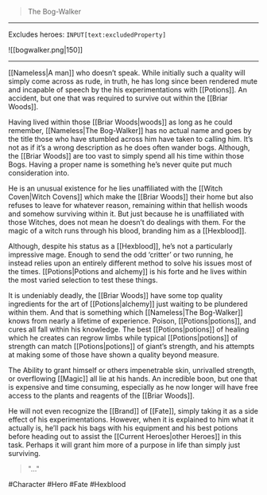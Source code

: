 >The Bog-Walker
---

Excludes heroes: `INPUT[text:excludedProperty]`

![[bogwalker.png|150]]

---
[[Nameless|A man]] who doesn’t speak. While initially such a quality will simply come across as rude, in truth, he has long since been rendered mute and incapable of speech by the his experimentations with [[Potions]]. An accident, but one that was required to survive out within the [[Briar Woods]].

Having lived within those [[Briar Woods|woods]] as long as he could remember, [[Nameless|The Bog-Walker]] has no actual name and goes by the title those who have stumbled across him have taken to calling him. It’s not as if it’s a wrong description as he does often wander bogs. Although, the [[Briar Woods]] are too vast to simply spend all his time within those Bogs. Having a proper name is something he’s never quite put much consideration into.

He is an unusual existence for he lies unaffiliated with the [[Witch Coven|Witch Covens]] which make the [[Briar Woods]] their home but also refuses to leave for whatever reason, remaining within that hellish woods and somehow surviving within it. But just because he is unaffiliated with those Witches, does not mean he doesn’t do dealings with them. For the magic of a witch runs through his blood, branding him as a [[Hexblood]].

Although, despite his status as a [[Hexblood]], he’s not a particularly impressive mage. Enough to send the odd ‘critter’ or two running, he instead relies upon an entirely different method to solve his issues most of the times. [[Potions|Potions and alchemy]] is his forte and he lives within the most varied selection to test these things.

It is undeniably deadly, the [[Briar Woods]] have some top quality ingredients for the art of [[Potions|alchemy]] just waiting to be plundered within them. And that is something which [[Nameless|The Bog-Walker]] knows from nearly a lifetime of experience. Poison, [[Potions|potions]], and cures all fall within his knowledge. The best [[Potions|potions]] of healing which he creates can regrow limbs while typical [[Potions|potions]] of strength can match [[Potions|potions]] of giant’s strength, and his attempts at making some of those have shown a quality beyond measure.

The Ability to grant himself or others impenetrable skin, unrivalled strength, or overflowing [[Magic]] all lie at his hands. An incredible boon, but one that is expensive and time consuming, especially as he now longer will have free access to the plants and reagents of the [[Briar Woods]]. 

He will not even recognize the [[Brand]] of [[Fate]], simply taking it as a side effect of his experimentations. However, when it is explained to him what it actually is, he’ll pack his bags with his equipment and his best potions before heading out to assist the [[Current Heroes|other Heroes]] in this task. Perhaps it will grant him more of a purpose in life than simply just surviving.

>"..."

#Character #Hero #Fate #Hexblood